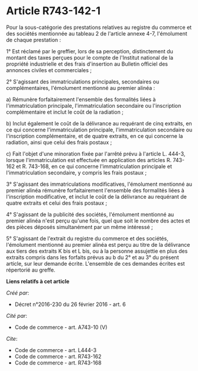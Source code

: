 # Article R743-142-1

Pour la sous-catégorie des prestations relatives au registre du commerce et des sociétés mentionnée au tableau 2 de l'article
annexe 4-7, l'émolument de chaque prestation :

1° Est réclamé par le greffier, lors de sa perception, distinctement du montant des taxes perçues pour le compte de
l'Institut national de la propriété industrielle et des frais d'insertion au Bulletin officiel des annonces civiles et
commerciales ;

2° S'agissant des immatriculations principales, secondaires ou complémentaires, l'émolument mentionné au premier alinéa :

a) Rémunère forfaitairement l'ensemble des formalités liées à l'immatriculation principale, l'immatriculation secondaire ou
l'inscription complémentaire et inclut le coût de la radiation ;

b) Inclut également le coût de la délivrance au requérant de cinq extraits, en ce qui concerne l'immatriculation principale,
l'immatriculation secondaire ou l'inscription complémentaire, et de quatre extraits, en ce qui concerne la radiation, ainsi
que celui des frais postaux ;

c) Fait l'objet d'une minoration fixée par l'arrêté prévu à l'article L. 444-3, lorsque l'immatriculation est effectuée en
application des articles R. 743-162 et R. 743-168, en ce qui concerne l'immatriculation principale et l'immatriculation
secondaire, y compris les frais postaux ;

3° S'agissant des immatriculations modificatives, l'émolument mentionné au premier alinéa rémunère forfaitairement l'ensemble
des formalités liées à l'inscription modificative, et inclut le coût de la délivrance au requérant de quatre extraits et
celui des frais postaux ;

4° S'agissant de la publicité des sociétés, l'émolument mentionné au premier alinéa n'est perçu qu'une fois, quel que soit le
nombre des actes et des pièces déposés simultanément par un même intéressé ;

5° S'agissant de l'extrait du registre du commerce et des sociétés, l'émolument mentionné au premier alinéa est perçu au
titre de la délivrance aux tiers des extraits K bis et L bis, ou à la personne assujettie en plus des extraits compris dans
les forfaits prévus au b du 2° et au 3° du présent article, sur leur demande écrite. L'ensemble de ces demandes écrites est
répertorié au greffe.

**Liens relatifs à cet article**

_Créé par_:

  - Décret n°2016-230 du 26 février 2016 - art. 6

_Cité par_:

  - Code de commerce - art. A743-10 (V)

_Cite_:

  - Code de commerce - art. L444-3
  - Code de commerce - art. R743-162
  - Code de commerce - art. R743-168
